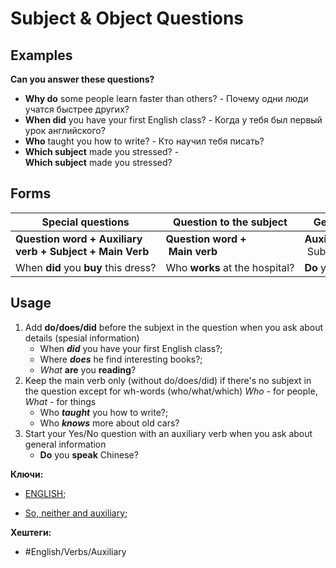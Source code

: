 
# Subject & Object Questions

## Examples

**Can you answer these questions?**

-   **Why do** some people learn faster than others? - Почему одни люди учатся быстрее других?
-   **When did** you have your first English class? - Когда у тебя был первый урок английского?
-   **Who** taught you how to write? - Кто научил тебя писать?
-   **Which subject** made you stressed? - **Which subject** made you stressed?


## Forms

**Special questions** | **Question to the subject** | **General questions**
--|--|--
**Question word + Auxiliary <br> verb + Subject + Main Verb** | **Question word + <br> Main verb** | **Auxiliary verb +** <br> Subject **+ Main Verb** 
When **did** you **buy** this dress? | Who **works** at the hospital? | **Do** you **like** chocolate?


## Usage

1) Add **do/does/did** before the subjext in the question when you ask about details (spesial information)
	- When _**did**_ you have your first English class?;
	- Where _**does**_ he find interesting books?;
	- _What_ **are** you **reading**?
2) Keep the main verb only (without do/does/did) if there's no subjext in the question except for wh-words (who/what/which) *Who* - for people, *What* - for things
	- Who **_taught_** you how to write?;
	- Who **_knows_** more about old cars?
3) Start your Yes/No question with an auxiliary verb when you ask about general information
	- **Do** you **speak** Chinese?

**Ключи:**
- [ENGLISH](ENGLISH);
* [So, neither and auxiliary](So-neither-auxiliary.md);

**Хештеги:**
- #English/Verbs/Auxiliary
